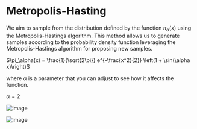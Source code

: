 # Metropolis-Hasting

We aim to sample from the distribution defined by the function $\pi_\alpha(x)$ using the Metropolis-Hastings algorithm. This method allows us to generate samples according to the probability density function 
leveraging the Metropolis-Hastings algorithm for proposing new samples.

$\pi_\alpha(x) = \frac{1}{\sqrt{2\pi}} e^{-\frac{x^2}{2}} \left(1 + \sin(\alpha x)\right)$

where $\alpha$ is a parameter that you can adjust to see how it affects the function.

$\alpha = 2$

![image](https://github.com/ChristianthomasBADOLO/sampling_with_metropolis_hasting/assets/167626485/4a5eba19-22e0-4b63-9391-06cf78ec76bc)


![image](https://github.com/ChristianthomasBADOLO/sampling_with_metropolis_hasting/assets/167626485/7a92dbe5-f81f-44fc-8877-0e26471149e0)

